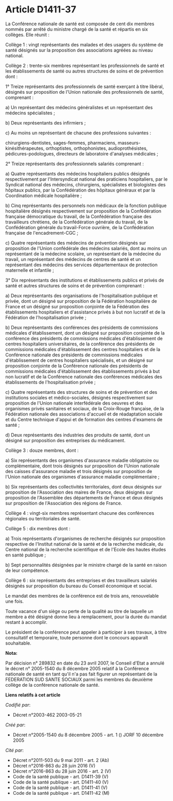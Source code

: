 # Article D1411-37

La Conférence nationale de santé est composée de cent dix membres nommés par arrêté du ministre chargé de la santé et
répartis en six collèges. Elle réunit :

Collège 1 : vingt représentants des malades et des usagers du système de santé désignés sur la proposition des associations
agréées au niveau national.

Collège 2 : trente-six membres représentant les professionnels de santé et les établissements de santé ou autres structures
de soins et de prévention dont :

1° Treize représentants des professionnels de santé exerçant à titre libéral, désignés sur proposition de l'Union nationale
des professionnels de santé, comprenant :

a) Un représentant des médecins généralistes et un représentant des médecins spécialistes ;

b) Deux représentants des infirmiers ;

c) Au moins un représentant de chacune des professions suivantes :

chirurgiens-dentistes, sages-femmes, pharmaciens, masseurs-kinésithérapeutes, orthoptistes, orthophonistes,
audioprothésistes, pédicures-podologues, directeurs de laboratoire d'analyses médicales ;

2° Treize représentants des professionnels salariés comprenant :

a) Quatre représentants des médecins hospitaliers publics désignés respectivement par l'Intersyndicat national des praticiens
hospitaliers, par le Syndicat national des médecins, chirurgiens, spécialistes et biologistes des hôpitaux publics, par la
Confédération des hôpitaux généraux et par la Coordination médicale hospitalière ;

b) Cinq représentants des personnels non médicaux de la fonction publique hospitalière désignés respectivement sur
proposition de la Confédération française démocratique du travail, de la Confédération française des travailleurs chrétiens,
de la Confédération générale du travail, de la Confédération générale du travail-Force ouvrière, de la Confédération
française de l'encadrement-CGC ;

c) Quatre représentants des médecins de prévention désignés sur proposition de l'Union confédérale des médecins salariés,
dont au moins un représentant de la médecine scolaire, un représentant de la médecine du travail, un représentant des
médecins de centres de santé et un représentant des médecins des services départementaux de protection maternelle et
infantile ;

3° Dix représentants des institutions et établissements publics et privés de santé et autres structures de soins et de
prévention comprenant :

a) Deux représentants des organisations de l'hospitalisation publique et privée, dont un désigné sur proposition de la
Fédération hospitalière de France et un désigné sur proposition conjointe de la Fédération des établissements hospitaliers et
d'assistance privés à but non lucratif et de la Fédération de l'hospitalisation privée ;

b) Deux représentants des conférences des présidents de commissions médicales d'établissement, dont un désigné sur
proposition conjointe de la conférence des présidents de commissions médicales d'établissement de centres hospitaliers
universitaires, de la conférence des présidents de commissions médicales d'établissement des centres hospitaliers et de la
Conférence nationale des présidents de commissions médicales d'établissement de centres hospitaliers spécialisés, et un
désigné sur proposition conjointe de la Conférence nationale des présidents de commissions médicales d'établissement des
établissements privés à but non lucratif et de la Conférence nationale des conférences médicales des établissements de
l'hospitalisation privée ;

c) Quatre représentants des structures de soins et de prévention et des institutions sociales et médico-sociales, désignés
respectivement sur proposition de l'Union nationale interfédérale des oeuvres et des organismes privés sanitaires et sociaux,
de la Croix-Rouge française, de la Fédération nationale des associations d'accueil et de réadaptation sociale et du Centre
technique d'appui et de formation des centres d'examens de santé ;

d) Deux représentants des industries des produits de santé, dont un désigné sur proposition des entreprises du médicament.

Collège 3 : douze membres, dont :

a) Six représentants des organismes d'assurance maladie obligatoire ou complémentaire, dont trois désignés sur proposition de
l'Union nationale des caisses d'assurance maladie et trois désignés sur proposition de l'Union nationale des organismes
d'assurance maladie complémentaire ;

b) Six représentants des collectivités territoriales, dont deux désignés sur proposition de l'Association des maires de
France, deux désignés sur proposition de l'Assemblée des départements de France et deux désignés sur proposition de
l'Association des régions de France.

Collège 4 : vingt-six membres représentant chacune des conférences régionales ou territoriales de santé.

Collège 5 : dix membres dont :

a) Trois représentants d'organismes de recherche désignés sur proposition respective de l'Institut national de la santé et de
la recherche médicale, du Centre national de la recherche scientifique et de l'Ecole des hautes études en santé publique ;

b) Sept personnalités désignées par le ministre chargé de la santé en raison de leur compétence.

Collège 6 : six représentants des entreprises et des travailleurs salariés désignés sur proposition du bureau du Conseil
économique et social.

Le mandat des membres de la conférence est de trois ans, renouvelable une fois.

Toute vacance d'un siège ou perte de la qualité au titre de laquelle un membre a été désigné donne lieu à remplacement, pour
la durée du mandat restant à accomplir.

Le président de la conférence peut appeler à participer à ses travaux, à titre consultatif et temporaire, toute personne dont
le concours apparaît souhaitable.

**Nota:**

Par décision n° 289832 en date du 23 avril 2007, le Conseil d'Etat a annulé le décret n° 2005-1540 du 8 décembre 2005 relatif
à la Conférence nationale de santé en tant qu'il n'a pas fait figurer un représentant de la FEDERATION SUD SANTE SOCIAUX
parmi les membres du deuxième collège de la conférence nationale de santé.

**Liens relatifs à cet article**

_Codifié par_:

  - Décret n°2003-462 2003-05-21

_Créé par_:

  - Décret n°2005-1540 du 8 décembre 2005 - art. 1 () JORF 10 décembre 2005

_Cité par_:

  - Décret n°2011-503 du 9 mai 2011 - art. 2 (Ab)
  - Décret n°2016-863 du 28 juin 2016 (V)
  - Décret n°2016-863 du 28 juin 2016 - art. 2 (V)
  - Code de la santé publique - art. D1411-39 (V)
  - Code de la santé publique - art. D1411-40 (V)
  - Code de la santé publique - art. D1411-41 (V)
  - Code de la santé publique - art. D1411-42 (M)
